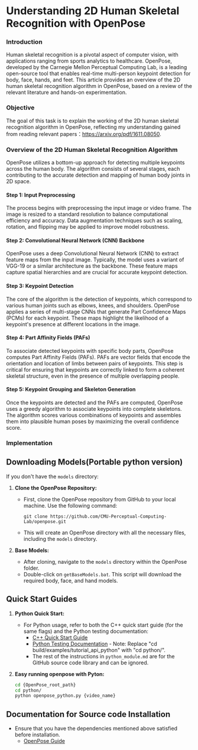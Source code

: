 # Understanding 2D Human Skeletal Recognition with OpenPose

### Introduction
Human skeletal recognition is a pivotal aspect of computer vision, with applications ranging from sports analytics to healthcare. OpenPose, developed by the Carnegie Mellon Perceptual Computing Lab, is a leading open-source tool that enables real-time multi-person keypoint detection for body, face, hands, and feet. This article provides an overview of the 2D human skeletal recognition algorithm in OpenPose, based on a review of the relevant literature and hands-on experimentation.

### Objective
The goal of this task is to explain the working of the 2D human skeletal recognition algorithm in OpenPose, reflecting my understanding gained from reading relevant papers：https://arxiv.org/pdf/1611.08050.

### Overview of the 2D Human Skeletal Recognition Algorithm
OpenPose utilizes a bottom-up approach for detecting multiple keypoints across the human body. The algorithm consists of several stages, each contributing to the accurate detection and mapping of human body joints in 2D space.

#### Step 1: Input Preprocessing
The process begins with preprocessing the input image or video frame. The image is resized to a standard resolution to balance computational efficiency and accuracy. Data augmentation techniques such as scaling, rotation, and flipping may be applied to improve model robustness.

#### Step 2: Convolutional Neural Network (CNN) Backbone
OpenPose uses a deep Convolutional Neural Network (CNN) to extract feature maps from the input image. Typically, the model uses a variant of VGG-19 or a similar architecture as the backbone. These feature maps capture spatial hierarchies and are crucial for accurate keypoint detection.

#### Step 3: Keypoint Detection
The core of the algorithm is the detection of keypoints, which correspond to various human joints such as elbows, knees, and shoulders. OpenPose applies a series of multi-stage CNNs that generate Part Confidence Maps (PCMs) for each keypoint. These maps highlight the likelihood of a keypoint's presence at different locations in the image.

#### Step 4: Part Affinity Fields (PAFs)
To associate detected keypoints with specific body parts, OpenPose computes Part Affinity Fields (PAFs). PAFs are vector fields that encode the orientation and location of limbs between pairs of keypoints. This step is critical for ensuring that keypoints are correctly linked to form a coherent skeletal structure, even in the presence of multiple overlapping people.

#### Step 5: Keypoint Grouping and Skeleton Generation
Once the keypoints are detected and the PAFs are computed, OpenPose uses a greedy algorithm to associate keypoints into complete skeletons. The algorithm scores various combinations of keypoints and assembles them into plausible human poses by maximizing the overall confidence score.

### Implementation 
## Downloading Models(Portable python version)

If you don't have the `models` directory:

1. **Clone the OpenPose Repository:**
   - First, clone the OpenPose repository from GitHub to your local machine. Use the following command:
     ```
     git clone https://github.com/CMU-Perceptual-Computing-Lab/openpose.git
     ```
   - This will create an OpenPose directory with all the necessary files, including the `models` directory.

2. **Base Models:**
   - After cloning, navigate to the `models` directory within the OpenPose folder.
   - Double-click on `getBaseModels.bat`. This script will download the required body, face, and hand models.

## Quick Start Guides

1. **Python Quick Start:**
   - For Python usage, refer to both the C++ quick start guide (for the same flags) and the Python testing documentation:
       - [C++ Quick Start Guide](https://github.com/CMU-Perceptual-Computing-Lab/openpose/blob/v1.7.0/doc/quick_start.md)
       - [Python Testing Documentation](https://github.com/CMU-Perceptual-Computing-Lab/openpose/blob/v1.7.0/doc/modules/python_module.md#testing) - Note: Replace "cd build/examples/tutorial_api_python" with "cd python/".
       - The rest of the instructions in `python_module.md` are for the GitHub source code library and can be ignored.

2. **Easy running openpose with Pyton:**
   ```bash
   cd {OpenPose_root_path}
   cd python/
   python openpose_python.py {video_name}
   ```

## Documentation for Source code Installation
- Ensure that you have the dependencies mentioned above satisfied before installation.
    - [OpenPose Guide](https://cmu-perceptual-computing-lab.github.io/openpose/web/html/doc/index.html)
